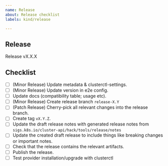 ```yaml
---
name: Release
about: Release checklist
labels: kind/release

---
```


## Release

Release vX.X.X

## Checklist

- [ ] (Minor Release) Update metadata & clusterctl-settings.
- [ ] (Minor Release) Update version in e2e config.
- [ ] Update docs (compatibility table; usage etc).
- [ ] (Minor Release) Create release branch `release-X.Y`
- [ ] (Patch Release) Cherry-pick all relevant changes into the release branch.
- [ ] Create tag `vX.Y.Z`.
- [ ] Update the draft release notes with generated release notes from `sigs.k8s.io/cluster-api/hack/tools/release/notes`
- [ ] Update the created draft release to include things like breaking changes or important notes.
- [ ] Check that the release contains the relevant artifacts.
- [ ] Publish the release.
- [ ] Test provider installation/upgrade with clusterctl
